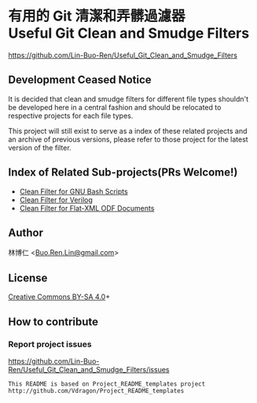# 有用的 Git 清潔和弄髒過濾器<br />Useful Git Clean and Smudge Filters
<https://github.com/Lin-Buo-Ren/Useful_Git_Clean_and_Smudge_Filters>  

## Development Ceased Notice
It is decided that clean and smudge filters for different file types shouldn't be developed here in a central fashion and should be relocated to respective projects for each file types.

This project will still exist to serve as a index of these related projects and an archive of previous versions, please refer to those project for the latest version of the filter.

## Index of Related Sub-projects(PRs Welcome!)
* [Clean Filter for GNU Bash Scripts](https://github.com/Lin-Buo-Ren/Clean-Filter-for-GNU-Bash-Scripts)
* [Clean Filter for Verilog](https://github.com/Lin-Buo-Ren/Clean-Filter-for-Verilog)
* [Clean Filter for Flat-XML ODF Documents](https://github.com/libreoffice-tw/Clean-Filter-for-Flat-XML-ODF-Documents)

## Author
林博仁 &lt;<Buo.Ren.Lin@gmail.com>&gt;

## License
[Creative Commons BY-SA 4.0](http://creativecommons.org/licenses/by-sa/4.0/)+

## How to contribute
### Report project issues
<https://github.com/Lin-Buo-Ren/Useful_Git_Clean_and_Smudge_Filters/issues>

```
This README is based on Project_README_templates project
http://github.com/Vdragon/Project_README_templates
```

